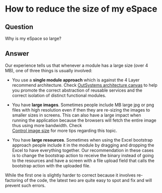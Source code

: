 # How to reduce the size of my eSpace

## Question

Why is my eSpace so large?

## Answer

Our experience tells us that whenever a module has a large size (over 4 MB), one of three things is usually involved:

* You use a **single module approach** which is against the 4 Layer recommend architecture. Check [OutSystems architecture canvas](https://success.outsystems.com/Support/Enterprise_Customers/Maintenance_and_Operations/Designing_the_Architecture_of_Your_OutSystems_Applications/The_Architecture_Canvas) to help you promote the correct abstraction of reusable services and the correct isolation of distinct functional modules.

* You have **large images**. Sometimes people include MB large jpg or png files with high resolution even if then they are re-sizing the images to smaller sizes in screens. This can also have a large impact when running the application because the browsers will fetch the entire image thus using more bandwidth. Check  
[Control image size](https://success.outsystems.com/Documentation/Architecture_Dashboard/Code_Patterns/Best_practices/Control_image_size) for more tips regarding this topic.

* You have **large resources**. Sometimes when using the Excel bootstrap approach people include it in the module by dragging and dropping the Excel to have everything together. Our recommendation in these cases is to change the bootstrap action to receive the binary instead of going to the resources and have a screen with a file upload field that calls the bootstrap action with the uploaded file.

While the first one is slightly harder to correct because it involves re-factoring of the code, the latest two are quite easy to spot and fix and will prevent such errors.
